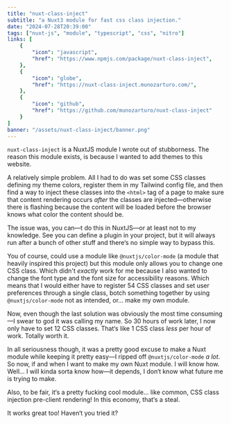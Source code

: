```yaml
---
title: "nuxt-class-inject"
subtitle: "a Nuxt3 module for fast css class injection."
date: "2024-07-28T20:39:00"
tags: ["nuxt-js", "module", "typescript", "css", "nitro"]
links: [
    {
        "icon": "javascript",
        "href": "https://www.npmjs.com/package/nuxt-class-inject",
    },
    {
        "icon": "globe",
        "href": "https://nuxt-class-inject.munozarturo.com/",
    },
    {
        "icon": "github",
        "href": "https://github.com/munozarturo/nuxt-class-inject"
    }
]
banner: "/assets/nuxt-class-inject/banner.png"
---
```


`nuxt-class-inject` is a NuxtJS module I wrote out of stubborness. The reason this module exists, is because I wanted to add themes to this website.

A relatively simple problem. All I had to do was set some CSS classes defining my theme colors, register them in my Tailwind config file, and then find a way to inject these classes into the `<html>` tag of a page to make sure that content rendering occurs *after* the classes are injected&mdash;otherwise there is flashing because the content will be loaded before the browser knows what color the content should be.

The issue was, you can&mdash;t do this in NuxtJS&mdash;or at least not to my knowledge. See you can define a plugin in your project, but it will always run after a bunch of other stuff and there&lsquo;s no simple way to bypass this.

You of course, could use a module like `@nuxtjs/color-mode` (a module that heavily inspired this project) but this module only allows you to change one CSS class. Which didn't *exactly* work for me because I also wanted to change the font type and the font size for accessibility reasons. Which means that I would either have to register 54 CSS classes and set user preferences through a single class, botch something together by using `@nuxtjs/color-mode` not as intended, or... make my own module.

Now, even though the last solution was obviously the most time consuming&mdash;I swear to god it was calling my name. So 30 hours of work later, I now only have to set 12 CSS classes. That&lsquo;s like 1 CSS class *less* per hour of work. Totally worth it.

In all seriousness though, it was a pretty good excuse to make a Nuxt module while keeping it pretty easy&mdash;I ripped off `@nuxtjs/color-mode` *a lot*. So now, if and when I want to make my own Nuxt module. I will know how. Well... I will kinda sorta know how&mdash;it depends, I don&lsquo;t know what future me is trying to make.

Also, to be fair, it&lsquo;s a pretty fucking cool module... like common, CSS class injection pre-client rendering! In this economy, that&lsquo;s a steal.

It works great too! Haven&lsquo;t you tried it?
